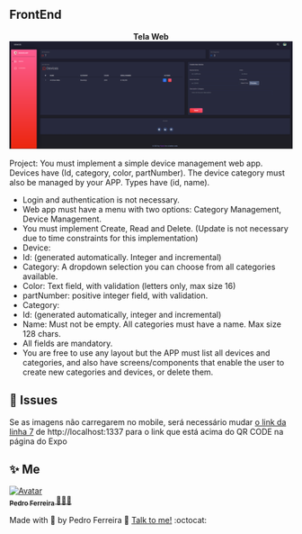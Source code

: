 ## FrontEnd


<p align="center">
  <strong>Tela Web</strong> <br />
  <img src="https://github.com/PF-Henrique/test-frontend-eldorado/blob/master/.docs/frontend.png" alt="Demonstração da plataforma Happy" />
</p>

Project:
You must implement a simple device management web app. Devices have (Id, category, color,
partNumber). The device category must also be managed by your APP. Types have (id, name).
- Login and authentication is not necessary.
- Web app must have a menu with two options: Category Management, Device
Management.
- You must implement Create, Read and Delete. (Update is not necessary due to time
constraints for this implementation)
- Device:
- Id: (generated automatically. Integer and incremental)
- Category: A dropdown selection you can choose from all categories available.
- Color: Text field, with validation (letters only, max size 16)
- partNumber: positive integer field, with validation.
- Category:
- Id: (generated automatically, integer and incremental)
- Name: Must not be empty. All categories must have a name. Max size 128 chars.
- All fields are mandatory.
- You are free to use any layout but the APP must list all devices and categories, and also
have screens/components that enable the user to create new categories and devices, or
delete them.


## 🐛 Issues
Se as imagens não carregarem no mobile, será necessário mudar 
[o link da linha 7](https://github.com/guivictorr/happy/blob/master/backend/src/views/images_view.ts)
de http://localhost:1337 para o link que está acima do QR CODE na página do Expo


## ✨ Me

<a href="https:https://github.com/PF-Henrique/">
  <img src="https://avatars1.githubusercontent.com/u/48561196?s=460&u=5b39cdc8c6d447868ca0caac900f1ee7a1793962&v=4" width= "50px;" height= "50px;" alt="Avatar"/>
  <br />
 <sub>
  <b>
    Pedro Ferreira
  </b>
</sub>
</a> 
<a href="<a href="https:https://github.com/PF-Henrique/" title="proffy">🚀👩‍🚀</a>
<br />

Made with 💙 by Pedro Ferreira 👋 [Talk to me!](https://www.linkedin.com/in/pedro-ferreira-148503b8/) :octocat:
